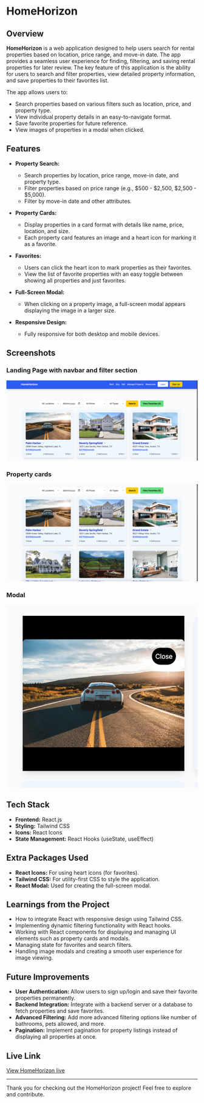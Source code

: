 # HomeHorizon

## Overview

**HomeHorizon** is a web application designed to help users search for rental properties based on location, price range, and move-in date. The app provides a seamless user experience for finding, filtering, and saving rental properties for later review. The key feature of this application is the ability for users to search and filter properties, view detailed property information, and save properties to their favorites list.

The app allows users to:
- Search properties based on various filters such as location, price, and property type.
- View individual property details in an easy-to-navigate format.
- Save favorite properties for future reference.
- View images of properties in a modal when clicked.

## Features

- **Property Search:**
  - Search properties by location, price range, move-in date, and property type.
  - Filter properties based on price range (e.g., $500 - $2,500, $2,500 - $5,000).
  - Filter by move-in date and other attributes.

- **Property Cards:**
  - Display properties in a card format with details like name, price, location, and size.
  - Each property card features an image and a heart icon for marking it as a favorite.

- **Favorites:**
  - Users can click the heart icon to mark properties as their favorites.
  - View the list of favorite properties with an easy toggle between showing all properties and just favorites.

- **Full-Screen Modal:**
  - When clicking on a property image, a full-screen modal appears displaying the image in a larger size.

- **Responsive Design:**
  - Fully responsive for both desktop and mobile devices.

## Screenshots

### Landing Page with navbar and filter section

![Landing Page with navbar and filter section](./src/assets/HomeHorizon.png)

### Property cards

![Property Cards](./src/assets/cards.png)

### Modal

![Full-Screen Modal](./src/assets/modal.png)

## Tech Stack

- **Frontend:** React.js
- **Styling:** Tailwind CSS
- **Icons:** React Icons
- **State Management:** React Hooks (useState, useEffect)

## Extra Packages Used

- **React Icons:** For using heart icons (for favorites).
- **Tailwind CSS:** For utility-first CSS to style the application.
- **React Modal:** Used for creating the full-screen modal.

## Learnings from the Project

- How to integrate React with responsive design using Tailwind CSS.
- Implementing dynamic filtering functionality with React hooks.
- Working with React components for displaying and managing UI elements such as property cards and modals.
- Managing state for favorites and search filters.
- Handling image modals and creating a smooth user experience for image viewing.

## Future Improvements

- **User Authentication:** Allow users to sign up/login and save their favorite properties permanently.
- **Backend Integration:** Integrate with a backend server or a database to fetch properties and save favorites.
- **Advanced Filtering:** Add more advanced filtering options like number of bathrooms, pets allowed, and more.
- **Pagination:** Implement pagination for property listings instead of displaying all properties at once.

## Live Link

[View HomeHorizon live](https://homehorizon-aniket.vercel.app/)

---

Thank you for checking out the HomeHorizon project! Feel free to explore and contribute.
